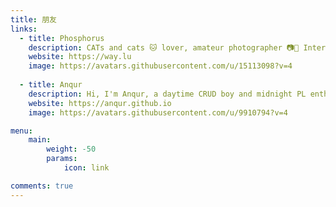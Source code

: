 ```yaml
---
title: 朋友
links:
  - title: Phosphorus
    description: CATs and cats 🐱 lover, amateur photographer 📷🌌 Interested in Indo-European Languages 🌍 and related histories & cultures 📚 Currently working on browser security 🌐 and JIT issues
    website: https://way.lu
    image: https://avatars.githubusercontent.com/u/15113098?v=4
    
  - title: Anqur
    description: Hi, I'm Anqur, a daytime CRUD boy and midnight PL enthusiast.
    website: https://anqur.github.io
    image: https://avatars.githubusercontent.com/u/9910794?v=4

menu:
    main: 
        weight: -50
        params:
            icon: link

comments: true
---
```

